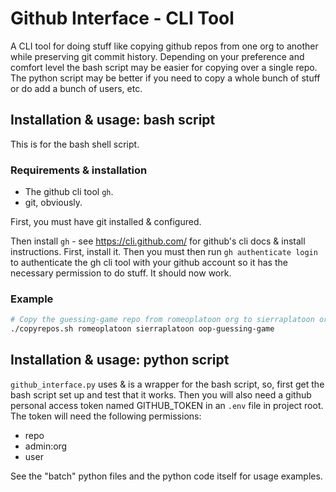 # Github Interface - CLI Tool

A CLI tool for doing stuff like copying github repos from one org to another while preserving git commit history. Depending on your preference and comfort level the bash script may be easier for copying over a single repo. The python script may be better if you need to copy a whole bunch of stuff or do add a bunch of users, etc.

## Installation & usage: bash script

This is for the bash shell script.

### Requirements & installation

- The github cli tool `gh`.
- git, obviously.

First, you must have git installed & configured.

Then install `gh` - see https://cli.github.com/ for github's cli docs & install instructions. First, install it. Then you must then run `gh authenticate login` to authenticate the gh cli tool with your github account so it has the necessary permission to do stuff. It should now work.

### Example

```bash
# Copy the guessing-game repo from romeoplatoon org to sierraplatoon org:
./copyrepos.sh romeoplatoon sierraplatoon oop-guessing-game
```

## Installation & usage: python script

`github_interface.py` uses & is a wrapper for the bash script, so, first get the bash script set up and test that it works. Then you will also need a github personal access token named GITHUB_TOKEN in an `.env` file in project root. The token will need the following permissions:

- repo
- admin:org
- user

See the "batch" python files and the python code itself for usage examples.